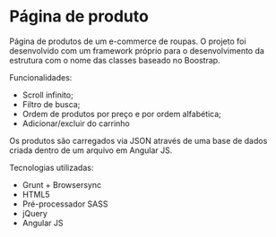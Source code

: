 # Página de produto

Página de produtos de um e-commerce de roupas. 
O projeto foi desenvolvido com um framework próprio para o desenvolvimento da estrutura com o nome das classes baseado no Boostrap. 

Funcionalidades: 

- Scroll infinito;
- Filtro de busca; 
- Ordem de produtos por preço e por ordem alfabética; 
- Adicionar/excluir do carrinho

Os produtos são carregados via JSON através de uma base de dados criada dentro de um arquivo em Angular JS.

Tecnologias utilizadas: 

- Grunt + Browsersync
- HTML5
- Pré-processador SASS
- jQuery
- Angular JS


